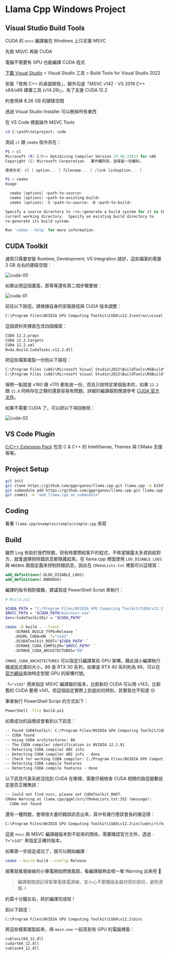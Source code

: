 # Llama Cpp Windows Project

## Visual Studio Build Tools

CUDA 的 `nvcc` 編譯器在 Windows 上只支援 MSVC

先裝 MSVC 再裝 CUDA

電腦不需要有 GPU 也能編譯 CUDA 程式

[下載 Visual Studio](https://visualstudio.microsoft.com/zh-hant/downloads/) > Visual Studio 工具 > Build Tools for Visual Studio 2022

安裝「使用 C++ 的桌面開發」，額外勾選「MSVC v142 - VS 2019 C++ x64/x86 建置工具 (v14.29)」，為了支援 CUDA 12.2

約會用掉 8.26 GB 的硬碟空間

透過 Visual Studio Installer 可以刪掉所有東西

在 VS Code 裡面操作 MSVC Tools

```ps1
cd C:\path\to\project; code .
```

測試 `cl` 跟 `cmake` 指令存在：

```ps1
PS > cl
Microsoft (R) C/C++ Optimizing Compiler Version 19.40.33813 for x86
Copyright (C) Microsoft Corporation.  著作權所有，並保留一切權利。

使用方式: cl [ option... ] filename... [ /link linkoption... ]

PS > cmake
Usage

  cmake [options] <path-to-source>
  cmake [options] <path-to-existing-build>
  cmake [options] -S <path-to-source> -B <path-to-build>

Specify a source directory to (re-)generate a build system for it in the
current working directory.  Specify an existing build directory to
re-generate its build system.

Run 'cmake --help' for more information.
```

## CUDA Toolkit

通常只需要安裝 Runtime, Development, VS Integration 就好，這些檔案約需要 3 GB 左右的硬碟空間：

![cuda-00](assets/cuda-00.png)

如果出現這個畫面，那等等還有第二個步驟要做：

![cuda-01](assets/cuda-01.png)

前往以下路徑，請根據自身的安裝路徑與 CUDA 版本調整：

```txt
C:\Program Files\NVIDIA GPU Computing Toolkit\CUDA\v12.2\extras\visual_studio_integration\MSBuildExtensions
```

這個資料夾裡面包含四個檔案：

```txt
CUDA 12.2.props
CUDA 12.2.targets
CUDA 12.2.xml
Nvda.Build.CudaTasks.v12.2.dll
```

把這些檔案複製一份到以下路徑：

```txt
C:\Program Files (x86)\Microsoft Visual Studio\2022\BuildTools\MSBuild\Microsoft\VC\v160\BuildCustomizations
C:\Program Files (x86)\Microsoft Visual Studio\2022\BuildTools\MSBuild\Microsoft\VC\v170\BuildCustomizations
```

保險一點就是 v160 跟 v170 都各放一份，而且只放特定某個版本的，如果 `12.2` 跟 `11.8` 同時存在之類的還是容易有問題，詳細的編譯器對應請參考 [CUDA 官方文件](https://docs.nvidia.com/cuda/cuda-installation-guide-microsoft-windows/index.html)。

如果不需要 CUDA 了，可以把以下項目刪除：

![cuda-02](assets/cuda-02.png)

## VS Code Plugin

[C/C++ Extension Pack](https://marketplace.visualstudio.com/items?itemName=ms-vscode.cpptools-extension-pack) 包含 C & C++ 的 IntelliSense, Themes 與 CMake 支援等等。

## Project Setup

```sh
git init
git clone https://github.com/ggerganov/llama.cpp.git llama.cpp -b b3347 --depth 1
git submodule add https://github.com/ggerganov/llama.cpp.git llama.cpp
git commit -m "add llama.cpp as submodule"
```

## Coding

看著 `llama.cpp/examples/simple/simple.cpp` 來寫

## Build

雖然 Log 有助於我們除錯，但有時實際給客戶的程式，不希望揭露太多資訊給對方，就會選擇把除錯訊息都隱藏起來。在 llama.cpp 裡面使用 `LOG_DISABLE_LOGS` 與 `NDEBUG` 兩個定義來控制除錯訊息，因此在 `CMakeLists.txt` 裡面可以這樣寫：

```cmake
add_definitions(-DLOG_DISABLE_LOGS)
add_definitions(-DNDEBUG)
```

編譯的指令相對複雜，建議寫成 PowerShell Script 來執行：

```sh
# Build.ps1

$CUDA_PATH = "C:/Program Files/NVIDIA GPU Computing Toolkit/CUDA/v12.2"
$NVCC_PATH = "$CUDA_PATH/bin/nvcc.exe"
$env:CudaToolkitDir = "$CUDA_PATH"

cmake -B build . --fresh `
    -DCMAKE_BUILD_TYPE=Release `
    -DGGML_CUDA=ON -T="v142" `
    -DCUDAToolkit_ROOT="$CUDA_PATH" `
    -DCMAKE_CUDA_COMPILER="$NVCC_PATH" `
    -DCMAKE_CUDA_ARCHITECTURES="86"
```

`CMAKE_CUDA_ARCHITECTURES` 可以指定只編譯某些 GPU 架構，藉此減小編譯執行檔或函式庫的大小，86 是 RTX 30 系列，如果是 RTX 40 系列則為 89，可以在[官方網站](https://developer.nvidia.com/cuda-gpus)查詢特定型號 GPU 的架構代號。

`-T="v142"` 用來指定 MSVC 編譯器的版本，比較新的 CUDA 可以用 v143，比較舊的 CUDA 要用 v141，但這個設定實際上到底如何辨別，其實我也不知道 😥

筆者執行 PowerShell Script 的方式如下：

```sh
PowerShell -File Build.ps1
```

如果成功的話應該會看到以下訊息：

```txt
-- Found CUDAToolkit: C:/Program Files/NVIDIA GPU Computing Toolkit/CUDA/v12.2/include (found version "12.2.91")
-- CUDA found
-- Using CUDA architectures: 86
-- The CUDA compiler identification is NVIDIA 12.2.91
-- Detecting CUDA compiler ABI info
-- Detecting CUDA compiler ABI info - done
-- Check for working CUDA compiler: C:/Program Files/NVIDIA GPU Computing Toolkit/CUDA/v12.2/bin/nvcc.exe - skipped
-- Detecting CUDA compile features
-- Detecting CUDA compile features - done
```

以下訊息代表系統沒找到 CUDA 在哪裡，需要仔細檢查 CUDA 相關的路徑變數設定是否正確無誤：

```txt
-- Could not find nvcc, please set CUDAToolkit_ROOT.
CMake Warning at llama.cpp/ggml/src/CMakeLists.txt:352 (message):
  CUDA not found
```

還有一種問題，會噴很大量的錯誤訊息出來，其中有幾行應該會長的像這樣：

```txt
C:\Program Files\NVIDIA GPU Computing Toolkit\CUDA\v12.2\include\crt/host_config.h(157): fatal error C1189: #error: -- unsupported Microsoft Visual Studio version! Only the versions between 2017 and 2022 (inclusive) are supported! The nvcc flag '-allow-unsupported-compiler' can be used to override this version check; however, using an unsupported host compiler may cause compilation failure or incorrect run time execution.  Use at your own risk.
```

這是 `nvcc` 與 MSVC 編譯器版本對不起來的關係，需要確認官方文件，透過 `-T="v142"` 來指定正確的版本。

如果第一步設定成功了，就可以開始編譯：

```sh
cmake --build build --config Release
```

接著就看我破破的小筆電開始燃燒風扇，看編譯器熱血噴一堆 Warning 出來吧 🤣

> 編譯期間請記得幫筆電接電源線，並小心不要觸碰金屬材質的部份，避免燙傷 🔥

約莫十分鐘左右，終於編譯完成啦！

到以下路徑：

```txt
C:\Program Files\NVIDIA GPU Computing Toolkit\CUDA\v12.2\bin\
```

將這些檔案複製起來，與 `main.exe` 一起丟到有 GPU 的電腦裡面：

```txt
cublasLt64_12.dll
cudart64_12.dll
cublas64_12.dll
```
